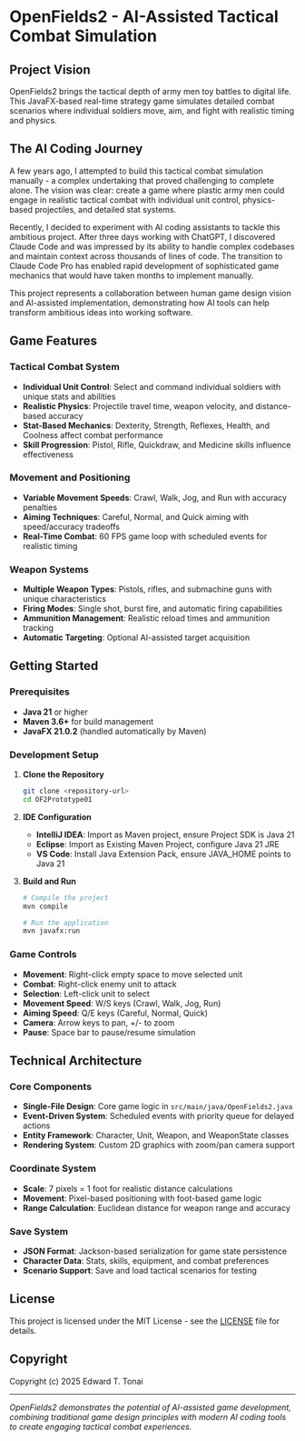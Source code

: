 # OpenFields2 - AI-Assisted Tactical Combat Simulation

## Project Vision

OpenFields2 brings the tactical depth of army men toy battles to digital life. This JavaFX-based real-time strategy game simulates detailed combat scenarios where individual soldiers move, aim, and fight with realistic timing and physics.

## The AI Coding Journey

A few years ago, I attempted to build this tactical combat simulation manually - a complex undertaking that proved challenging to complete alone. The vision was clear: create a game where plastic army men could engage in realistic tactical combat with individual unit control, physics-based projectiles, and detailed stat systems.

Recently, I decided to experiment with AI coding assistants to tackle this ambitious project. After three days working with ChatGPT, I discovered Claude Code and was impressed by its ability to handle complex codebases and maintain context across thousands of lines of code. The transition to Claude Code Pro has enabled rapid development of sophisticated game mechanics that would have taken months to implement manually.

This project represents a collaboration between human game design vision and AI-assisted implementation, demonstrating how AI tools can help transform ambitious ideas into working software.

## Game Features

### Tactical Combat System
- **Individual Unit Control**: Select and command individual soldiers with unique stats and abilities
- **Realistic Physics**: Projectile travel time, weapon velocity, and distance-based accuracy
- **Stat-Based Mechanics**: Dexterity, Strength, Reflexes, Health, and Coolness affect combat performance
- **Skill Progression**: Pistol, Rifle, Quickdraw, and Medicine skills influence effectiveness

### Movement and Positioning
- **Variable Movement Speeds**: Crawl, Walk, Jog, and Run with accuracy penalties
- **Aiming Techniques**: Careful, Normal, and Quick aiming with speed/accuracy tradeoffs
- **Real-Time Combat**: 60 FPS game loop with scheduled events for realistic timing

### Weapon Systems
- **Multiple Weapon Types**: Pistols, rifles, and submachine guns with unique characteristics
- **Firing Modes**: Single shot, burst fire, and automatic firing capabilities
- **Ammunition Management**: Realistic reload times and ammunition tracking
- **Automatic Targeting**: Optional AI-assisted target acquisition

## Getting Started

### Prerequisites
- **Java 21** or higher
- **Maven 3.6+** for build management
- **JavaFX 21.0.2** (handled automatically by Maven)

### Development Setup
1. **Clone the Repository**
   ```bash
   git clone <repository-url>
   cd OF2Prototype01
   ```

2. **IDE Configuration**
   - **IntelliJ IDEA**: Import as Maven project, ensure Project SDK is Java 21
   - **Eclipse**: Import as Existing Maven Project, configure Java 21 JRE
   - **VS Code**: Install Java Extension Pack, ensure JAVA_HOME points to Java 21

3. **Build and Run**
   ```bash
   # Compile the project
   mvn compile
   
   # Run the application
   mvn javafx:run
   ```

### Game Controls
- **Movement**: Right-click empty space to move selected unit
- **Combat**: Right-click enemy unit to attack
- **Selection**: Left-click unit to select
- **Movement Speed**: W/S keys (Crawl, Walk, Jog, Run)
- **Aiming Speed**: Q/E keys (Careful, Normal, Quick)
- **Camera**: Arrow keys to pan, +/- to zoom
- **Pause**: Space bar to pause/resume simulation

## Technical Architecture

### Core Components
- **Single-File Design**: Core game logic in `src/main/java/OpenFields2.java`
- **Event-Driven System**: Scheduled events with priority queue for delayed actions
- **Entity Framework**: Character, Unit, Weapon, and WeaponState classes
- **Rendering System**: Custom 2D graphics with zoom/pan camera support

### Coordinate System
- **Scale**: 7 pixels = 1 foot for realistic distance calculations
- **Movement**: Pixel-based positioning with foot-based game logic
- **Range Calculation**: Euclidean distance for weapon range and accuracy

### Save System
- **JSON Format**: Jackson-based serialization for game state persistence
- **Character Data**: Stats, skills, equipment, and combat preferences
- **Scenario Support**: Save and load tactical scenarios for testing

## License

This project is licensed under the MIT License - see the [LICENSE](LICENSE) file for details.

## Copyright

Copyright (c) 2025 Edward T. Tonai

---

*OpenFields2 demonstrates the potential of AI-assisted game development, combining traditional game design principles with modern AI coding tools to create engaging tactical combat experiences.*